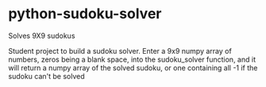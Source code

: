 # python-sudoku-solver
Solves 9X9 sudokus

Student project to build a sudoku solver. Enter a 9x9 numpy array of numbers, zeros
being a blank space, into the sudoku_solver function, and it will return a numpy
array of the solved sudoku, or one containing all -1 if the sudoku can't be solved
